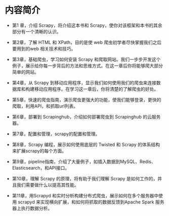 # 内容简介

- 第1 章，介绍 Scrapy，将介绍这本书和 Scrapy，使你对该框架和本书的其余部分有一个清晰的认识。

- 第2章，了解 HTML 和 XPath，目的是使 web 爬虫初学者尽快掌握我们之后要用到的web 相关技术和技巧。

- 第3章，基础爬虫，学习如何安装 Scrapy 和爬取网站。我们一步步开发这个例子，展示给你每一步背后的方法和思维方式。在这一章后你将能够爬大部分简单的网站。

- 第4章，从 Scrapy 到移动应用程序，显示我们如何使用我们的爬虫来连接数据库和构建移动应用程序。在学习这一章后，你将清楚的了解爬虫的好处。

- 第5章，快速的爬虫指南，演示爬虫更强大的功能，使我们能够登录，更快的爬取，利用API，和抓取url列表。

- 第6章，部署到 Scrapinghub，介绍如何部署爬虫到 Scrapinghub 的云服务器。

- 第7章，配置和管理，scrapy的配置和管理。

- 第8章，Scrapy 编程，展示如何使用底层的 Twisted 和 Scrapy 的体系结构来扩展scrapy的每个方面。

- 第9章，pipeline指南，介绍了大量例子，如插入数据到MySQL、Redis、Elasticsearch，和API接口。

- 第10章，理解 Scrapy 的原理，将有助于我们理解 Scrapy 是如何工作的，并且我们需要做什么以提高其性能。

- 第11章，用Scrapyd 和实时分析构建分布式爬虫，展示如何在多个服务器中使用 scrapyd 来实现横向扩展，和如何将抓取的数据反馈到Apache Spark 服务器上执行数据分析。